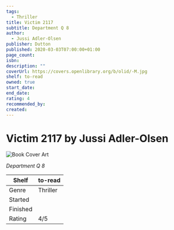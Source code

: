 ```yaml
---
tags:
  - Thriller
title: Victim 2117
subtitle: Department Q 8
author:
  - Jussi Adler-Olsen
publisher: Dutton
published: 2020-03-03T07:00:00+01:00
page_count: 
isbn: 
description: ""
coverUrl: https://covers.openlibrary.org/b/olid/-M.jpg
shelf: to-read
owned: true
start_date: 
end_date: 
rating: 4
recommended_by: 
created: 
---
```


# Victim 2117 by Jussi Adler-Olsen

![Book Cover Art](https://covers.openlibrary.org/b/olid/-M.jpg)

_Department Q 8_

| Shelf | to-read |
| --- | --- |
| Genre | Thriller |
| Started |  |
| Finished |  |
| Rating | 4/5 |

